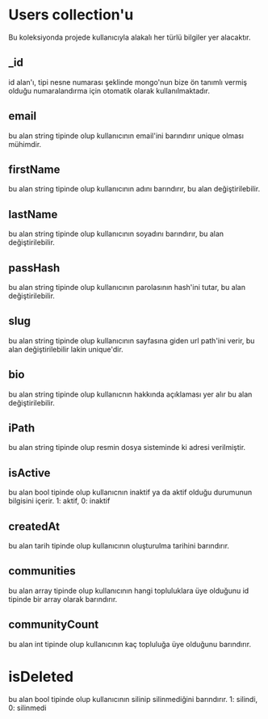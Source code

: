 # Users collection'u
Bu koleksiyonda projede kullanıcıyla alakalı her türlü bilgiler yer alacaktır.

## _id
id alan'ı, tipi nesne numarası şeklinde mongo'nun bize ön tanımlı vermiş olduğu numaralandırma için otomatik olarak kullanılmaktadır.

## email
bu alan string tipinde olup kullanıcının email'ini barındırır unique olması mühimdir.

## firstName
bu alan string tipinde olup kullanıcının adını barındırır, bu alan değiştirilebilir.

## lastName
bu alan string tipinde olup kullanıcının soyadını barındırır, bu alan değiştirilebilir.

## passHash
bu alan string tipinde olup kullanıcının parolasının hash'ini tutar, bu alan değiştirilebilir.

## slug
bu alan string tipinde olup kullanıcının sayfasına giden url path'ini verir, bu alan değiştirilebilir lakin unique'dir.

## bio
bu alan string tipinde olup kullanıcnın hakkında açıklaması yer alır bu alan değiştirilebilir.

## iPath
bu alan string tipinde olup resmin dosya sisteminde ki adresi verilmiştir.

## isActive
bu alan bool tipinde olup kullanıcnın inaktif ya da aktif olduğu durumunun bilgisini içerir. 1: aktif, 0: inaktif

## createdAt
bu alan tarih tipinde olup kullanıcının oluşturulma tarihini barındırır.

## communities
bu alan array tipinde olup kullanıcının hangi topluluklara üye olduğunu id tipinde bir array olarak barındırır.

## communityCount
bu alan int tipinde olup kullanıcının kaç topluluğa üye olduğunu barındırır.

# isDeleted
bu alan bool tipinde olup kullanıcının silinip silinmediğini barındırır. 1: silindi, 0: silinmedi
```

